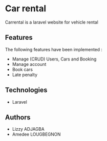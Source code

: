 # Car rental
Carrental is a laravel website for vehicle rental 
## Features
The following features have been implemented :
- Manage (CRUD) Users, Cars and Booking
- Manage account
- Book cars
- Late penalty
## Technologies
- Laravel
## Authors
- Lizzy ADJAGBA
- Amedee LOUGBEGNON

